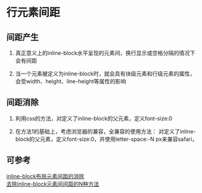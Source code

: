 # 行元素间距

## 间距产生
1. 真正意义上的inline-block水平呈现的元素间，换行显示或空格分隔的情况下会有间距

2. 当一个元素被定义为inline-block时，就会具有块级元素和行级元素的属性，会受width、height、line-height等属性的影响

## 间距消除
1. 利用css的方法，对定义了inline-block的父元素，定义font-size:0

2. 在方法1的基础上，考虑浏览器的兼容，全兼容的使用方法：
    对定义了inline-block的父元素，定义font-size:0，并使用letter-space:-N px来兼容safari，

## 可参考
[inline-block布局元素间距的消除](https://www.jianshu.com/p/c75b62c2b1d2)  
[去除inline-block元素间间距的N种方法](https://www.zhangxinxu.com/wordpress/2012/04/inline-block-space-remove-%E5%8E%BB%E9%99%A4%E9%97%B4%E8%B7%9D/)
